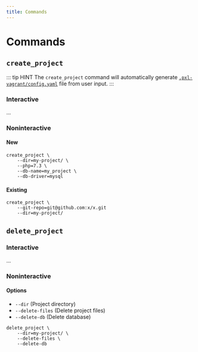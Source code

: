 ```yaml
---
title: Commands
---
```


# Commands

## `create_project`

::: tip HINT
The `create_project` command will automatically generate [`.pxl-vagrant/config.yaml`](/projects/configuration.html#config-yaml) file from user input.
:::

### Interactive

...

### Noninteractive

#### New

```shell
create_project \
    --dir=my-project/ \
    --php=7.3 \
    --db-name=my_project \
    --db-driver=mysql
```

#### Existing

```shell
create_project \
    --git-repo=git@github.com:x/x.git
    --dir=my-project/
```

## `delete_project`

### Interactive

...

### Noninteractive

#### Options

* `--dir` (Project directory)
* `--delete-files` (Delete project files)
* `--delete-db` (Delete database)

```shell
delete_project \
    --dir=my-project/ \
    --delete-files \
    --delete-db
```
